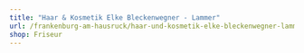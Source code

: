 ```yaml
---
title: "Haar & Kosmetik Elke Bleckenwegner - Lammer"
url: /frankenburg-am-hausruck/haar-und-kosmetik-elke-bleckenwegner-lammer/
shop: Friseur
---
```

